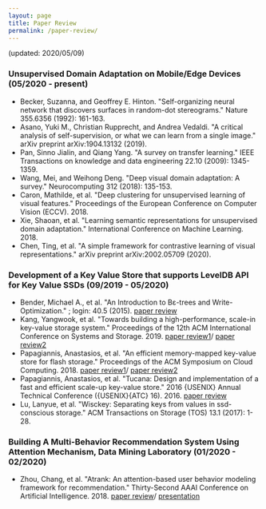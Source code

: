 ```yaml
---
layout: page
title: Paper Review
permalink: /paper-review/
---
```

(updated: 2020/05/09)

### Unsupervised Domain Adaptation on Mobile/Edge Devices (05/2020 - present)  
- Becker, Suzanna, and Geoffrey E. Hinton. "Self-organizing neural network that discovers surfaces in random-dot stereograms." Nature 355.6356 (1992): 161-163.
- Asano, Yuki M., Christian Rupprecht, and Andrea Vedaldi. "A critical analysis of self-supervision, or what we can learn from a single image." arXiv preprint arXiv:1904.13132 (2019).
- Pan, Sinno Jialin, and Qiang Yang. "A survey on transfer learning." IEEE Transactions on knowledge and data engineering 22.10 (2009): 1345-1359.
- Wang, Mei, and Weihong Deng. "Deep visual domain adaptation: A survey." Neurocomputing 312 (2018): 135-153.
- Caron, Mathilde, et al. "Deep clustering for unsupervised learning of visual features." Proceedings of the European Conference on Computer Vision (ECCV). 2018.
- Xie, Shaoan, et al. "Learning semantic representations for unsupervised domain adaptation." International Conference on Machine Learning. 2018.
- Chen, Ting, et al. "A simple framework for contrastive learning of visual representations." arXiv preprint arXiv:2002.05709 (2020).


### Development of a Key Value Store that supports LevelDB API for Key Value SSDs (09/2019 - 05/2020)
- Bender, Michael A., et al. "An Introduction to Bε-trees and Write-Optimization." ; login: 40.5 (2015). [paper review](/doc/KVSSD/b.pdf)
- Kang, Yangwook, et al. "Towards building a high-performance, scale-in key-value storage system." Proceedings of the 12th ACM International Conference on Systems and Storage. 2019. [paper review1](/doc/KVSSD/KVSSD.pdf)/ [paper review2](/doc/KVSSD/SSD.pdf)
- Papagiannis, Anastasios, et al. "An efficient memory-mapped key-value store for flash storage." Proceedings of the ACM Symposium on Cloud Computing. 2018. [paper review1](/doc/KVSSD/Kreon.pdf)/ [paper review2](/doc/KVSSD/COW.pdf)
- Papagiannis, Anastasios, et al. "Tucana: Design and implementation of a fast and efficient scale-up key-value store." 2016 {USENIX} Annual Technical Conference ({USENIX}{ATC} 16). 2016. [paper review](/doc/KVSSD/Tucana.pdf)
- Lu, Lanyue, et al. "Wisckey: Separating keys from values in ssd-conscious storage." ACM Transactions on Storage (TOS) 13.1 (2017): 1-28.

### Building A Multi-Behavior Recommendation System Using Attention Mechanism, Data Mining Laboratory (01/2020 - 02/2020)
- Zhou, Chang, et al. "Atrank: An attention-based user behavior modeling framework for recommendation." Thirty-Second AAAI Conference on Artificial Intelligence. 2018. [paper review](/doc/ATRank/paper_review.pdf)/ [presentation](ATRank/presentation.pdf)



